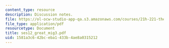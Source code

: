 ```yaml
---
content_type: resource
description: Discussion notes.
file: https://ol-ocw-studio-app-qa.s3.amazonaws.com/courses/21h-221-the-places-of-migration-in-united-states-history-fall-2006/1581a3c642bceba1433b4ae8a0315212_ses12_great_mig3.pdf
file_type: application/pdf
resourcetype: Document
title: ses12_great_mig3.pdf
uid: 1581a3c6-42bc-eba1-433b-4ae8a0315212
---
```

